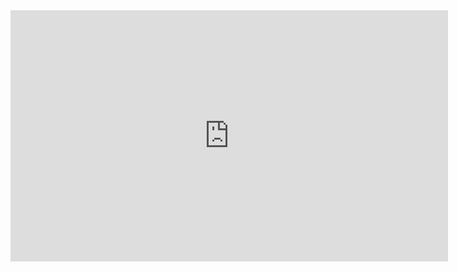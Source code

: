 <!DOCTYPE html>
<html lang="en">
<head>
    <meta charset="UTF-8">
    <meta name="viewport" content="width=device-width, initial-scale=1.0">
    <title>Document</title>
</head>
<body>
    <iframe src="https://scratch.mit.edu/projects/1075321524" allowtransparency="true" width="700" height="402" frameborder="0" scrolling="no" allowfullscreen></iframe>
</body>
</html>
